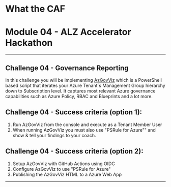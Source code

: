 # What the CAF

# Module 04 - ALZ Accelerator Hackathon

---

## Challenge 04 - Governance Reporting

In this challenge you will be implementing [AzGovViz](https://github.com/JulianHayward/Azure-MG-Sub-Governance-Reporting) which is a PowerShell based script that iterates your Azure Tenant´s Management Group hierarchy down to Subscription level. It captures most relevant Azure governance capabilities such as Azure Policy, RBAC and Blueprints and a lot more.

## Challenge 04 - Success criteria (option 1):

1. Run AzGovViz from the console and execute as a Tenant Member User
2. When running AzGovViz you must also use "PSRule for Azure"" and show & tell your findings to your coach.

## Challenge 04 - Success criteria (option 2):

1. Setup AzGovViz with GitHub Actions using OIDC
2. Configure AzGovViz to use "PSRule for Azure"
3. Publishing the AzGovViz HTML to a Azure Web App

---

## 
